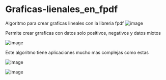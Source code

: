 # Graficas-lienales_en_fpdf
Algoritmo para crear graficas lineales con la libreria fpdf
![image](https://github.com/MarcosCruzP/Graficas-lienales_en_fpdf/assets/87499143/0c9f1ae3-e92e-4310-a96e-86ee6d201c8f)

Permite crear grraficas con datos solo positivos, negativos y datos mixtos 

![image](https://github.com/MarcosCruzP/Graficas-lienales_en_fpdf/assets/87499143/3145d118-ddbe-49f3-9449-b5edd50a1607)


Este algoritmo tiene aplicaciones mucho mas complejas como estas 

![image](https://github.com/MarcosCruzP/Graficas-lienales_en_fpdf/assets/87499143/030470fc-745f-4ca7-a96b-b03768b97074)

![image](https://github.com/MarcosCruzP/Graficas-lienales_en_fpdf/assets/87499143/0f8574d3-f932-4fc2-b880-64272a8ea5a6)
